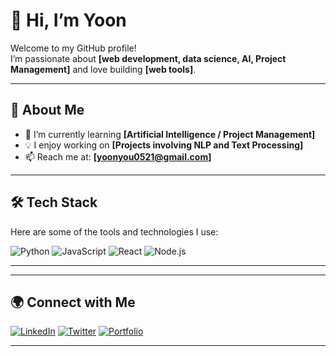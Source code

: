 # 👋 Hi, I’m Yoon

Welcome to my GitHub profile!  
I’m passionate about **[web development, data science, AI, Project Management]** and love building **[web tools]**.  

---

## 🚀 About Me
- 🌱 I’m currently learning **[Artificial Intelligence / Project Management]**  
- 💡 I enjoy working on **[Projects involving NLP and Text Processing]**   
- 📫 Reach me at: **[yoonyou0521@gmail.com]**

---

## 🛠️ Tech Stack
Here are some of the tools and technologies I use:  

![Python](https://img.shields.io/badge/-Python-3776AB?logo=python&logoColor=white&style=for-the-badge)
![JavaScript](https://img.shields.io/badge/-JavaScript-F7DF1E?logo=javascript&logoColor=black&style=for-the-badge)
![React](https://img.shields.io/badge/-React-61DAFB?logo=react&logoColor=black&style=for-the-badge)
![Node.js](https://img.shields.io/badge/-Node.js-339933?logo=node.js&logoColor=white&style=for-the-badge)

---

---

## 🌍 Connect with Me
[![LinkedIn](https://img.shields.io/badge/-LinkedIn-0A66C2?logo=linkedin&logoColor=white&style=for-the-badge)](https://linkedin.com/in/yourusername)
[![Twitter](https://img.shields.io/badge/-Twitter-1DA1F2?logo=twitter&logoColor=white&style=for-the-badge)](https://twitter.com/yourusername)
[![Portfolio](https://img.shields.io/badge/-Portfolio-000000?logo=vercel&logoColor=white&style=for-the-badge)](https://yourwebsite.com)

---
